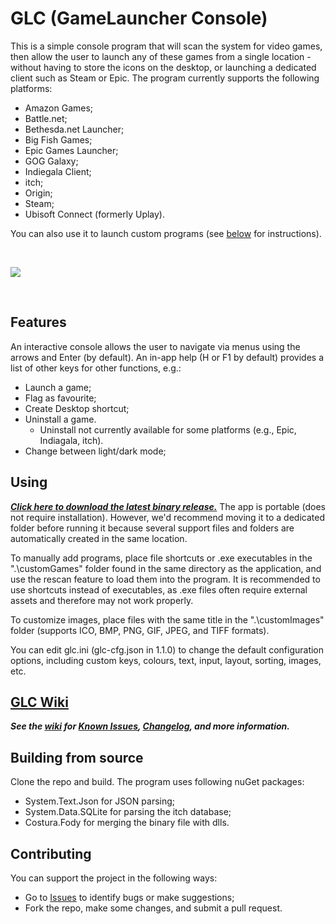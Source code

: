 # GLC (GameLauncher Console)

This is a simple console program that will scan the system for video games, then allow the user to launch any of these games from a single location - without having to store the icons on the desktop, or launching a dedicated client such as Steam or Epic. The program currently supports the following platforms:
- Amazon Games;
- Battle&period;net;
- Bethesda&period;net Launcher;
- Big Fish Games;
- Epic Games Launcher;
- GOG Galaxy;
- Indiegala Client;
- itch;
- Origin;
- Steam;
- Ubisoft Connect (formerly Uplay).

You can also use it to launch custom programs (see [below](#Using) for instructions).

<br/>

![](GLConsole.gif)

<br/>

## Features
An interactive console allows the user to navigate via menus using the arrows and Enter (by default). An in-app help (H or F1 by default) provides a list of other keys for other functions, e.g.:
- Launch a game;
- Flag as favourite;
- Create Desktop shortcut;
- Uninstall a game.
  - Uninstall not currently available for some platforms (e.g., Epic, Indiagala, itch).
- Change between light/dark mode;

## Using
***[Click here to download the latest binary release.](releases/latest/download/glc.exe)*** The app is portable (does not require installation). However, we'd recommend moving it to a dedicated folder before running it because several support files and folders are automatically created in the same location.

To manually add programs, place file shortcuts or .exe executables in the ".\customGames" folder found in the same directory as the application, and use the rescan feature to load them into the program. It is recommended to use shortcuts instead of executables, as .exe files often require external assets and therefore may not work properly.

To customize images, place files with the same title in the ".\customImages" folder (supports ICO, BMP, PNG, GIF, JPEG, and TIFF formats).

You can edit glc.ini (glc-cfg.json in 1.1.0) to change the default configuration options, including custom keys, colours, text, input, layout, sorting, images, etc.

## [GLC Wiki](wiki)
***See the [wiki](wiki) for [Known Issues](wiki/Known-Issues), [Changelog](wiki/Changelog), and more information.***

## Building from source
Clone the repo and build. The program uses following nuGet packages:
- System.Text.Json for JSON parsing;
- System.Data.SQLite for parsing the itch database;
- Costura.Fody for merging the binary file with dlls.

## Contributing
You can support the project in the following ways:
- Go to [Issues](issues) to identify bugs or make suggestions;
- Fork the repo, make some changes, and submit a pull request.
